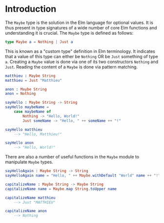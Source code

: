 # Introduction

The `Maybe` type is the solution in the Elm language for optional values.
It is thus present in type signatures of a wide number of core Elm functions and understanding it is crucial.
The `Maybe` type is defined as follows:

```elm
type Maybe a = Nothing | Just a
```

This is known as a "custom type" definition in Elm terminology.
It indicates that a value of this type can either be `Nothing` OR be `Just` something of type `a`.
Creating a `Maybe` value is done via one of its two constructors `Nothing` and `Just`.
Reading the content of a `Maybe` is done via pattern matching.

```elm
matthieu : Maybe String
matthieu = Just "Matthieu"

anon : Maybe String
anon = Nothing

sayHello : Maybe String -> String
sayHello maybeName =
    case maybeName of
        Nothing -> "Hello, World!"
        Just someName -> "Hello, " ++ someName ++ "!"

sayHello matthieu
    --> "Hello, Matthieu!"

sayHello anon
    --> "Hello, World!"
```

There are also a number of useful functions in the `Maybe` module to manipulate `Maybe` types.

```elm
sayHelloAgain : Maybe String -> String
sayHelloAgain name = "Hello, " ++ Maybe.withDefault "World" name ++ "!"

capitalizeName : Maybe String -> Maybe String
capitalizeName name = Maybe.map String.toUpper name

capitalizeName matthieu
    --> Just "MATTHIEU"

capitalizeName anon
    --> Nothing
```
